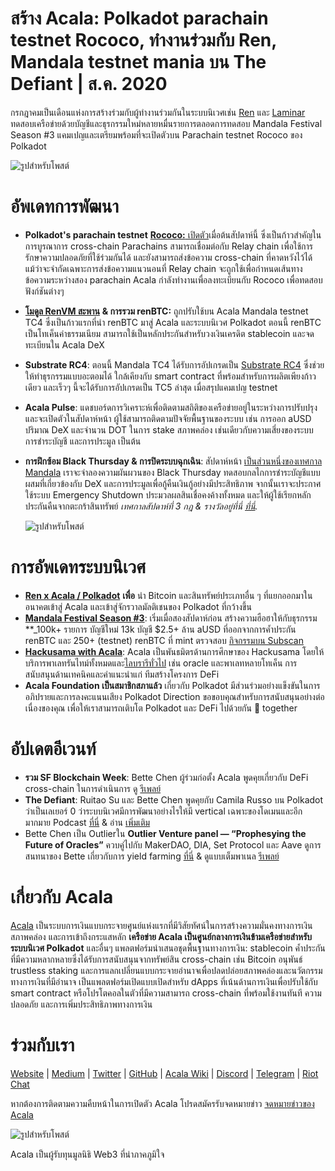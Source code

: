 # สร้าง Acala: Polkadot parachain testnet Rococo, ทำงานร่วมกับ Ren, Mandala testnet mania บน The Defiant | ส.ค. 2020

กรกฎาคมเป็นเดือนแห่งการสร้างร่วมกับผู้ทำงานร่วมกันในระบบนิเวศเช่น [Ren](https://renproject.io/) และ [Laminar](http://laminar.one/) ทดสอบเครือข่ายด้วยบัญชีและธุรกรรมใหม่หลายหมื่นรายการตลอดการทดสอบ Mandala Festival Season #3 แคมเปญและเตรียมพร้อมที่จะเปิดตัวบน Parachain testnet Rococo ของ Polkadot

![รูปสำหรับโพสต์](https://miro.medium.com/max/8000/1*6wJEyP0ojcA8zM3SZAPzqQ.jpeg)

# **อัพเดทการพัฒนา**

- **Polkadot's parachain testnet** [**Rococo:** เปิดตัว](https://polkadot.network/introducing-rococo-polkadots-parachain-testnet/)เมื่อต้นสัปดาห์นี้ ซึ่งเป็นก้าวสำคัญในการบูรณาการ cross-chain Parachains สามารถเชื่อมต่อกับ Relay chain เพื่อใช้การรักษาความปลอดภัยที่ใช้ร่วมกันได้ และยังสามารถส่งข้อความ cross-chain ที่คาดหวังไว้ได้ แม้ว่าจะจำกัดเฉพาะการส่งข้อความแนวนอนที่ Relay chain จะถูกใช้เพื่อกำหนดเส้นทางข้อความระหว่างสอง parachain Acala กำลังทำงานเพื่อลงทะเบียนกับ Rococo เพื่อทดสอบฟังก์ชันต่างๆ
- [**โมดูล RenVM สะพาน**](https://github.com/AcalaNetwork/Acala/tree/master/ecosystem-modules) **& การรวม renBTC:** ถูกปรับใช้บน Acala Mandala testnet TC4 ซึ่งเป็นก้าวแรกที่นำ renBTC มาสู่ Acala และระบบนิเวศ Polkadot ตอนนี้ renBTC เป็นโทเค็นค่าธรรมเนียม สามารถใช้เป็นหลักประกันสำหรับวงเงินเครดิต stablecoin และจดทะเบียนใน Acala DeX
- **Substrate RC4**: ตอนนี้ Mandala TC4 ได้รับการอัปเกรดเป็น [Substrate RC4](https://github.com/paritytech/substrate/releases/tag/v2.0.0-rc4) ซึ่งช่วยให้ทำธุรกรรมแบบอะตอมได้ ใกล้เคียงกับ smart contract ที่พร้อมสำหรับการผลิตเพียงก้าวเดียว และเร็วๆ นี้จะได้รับการอัปเกรดเป็น TC5 ล่าสุด เมื่อสรุปแคมเปญ testnet
- **Acala Pulse**: แดชบอร์ดการวิเคราะห์เพื่อติดตามสถิติของเครือข่ายอยู่ในระหว่างการปรับปรุงและจะเปิดตัวในสัปดาห์หน้า ผู้ใช้สามารถติดตามปัจจัยพื้นฐานของระบบ เช่น การออก aUSD ปริมาณ DeX และจำนวน DOT ในการ stake สภาพคล่อง เช่นเดียวกับความเสี่ยงของระบบ การชำระบัญชี และการประมูล เป็นต้น
- **การฝึกซ้อม Black Thursday & การปิดระบบฉุกเฉิน**: สัปดาห์หน้า [เป็นส่วนหนึ่งของเทศกาล Mandala](https://github.com/AcalaNetwork/Acala/wiki/W.-Contribution-&-Rewards#week-3-black-thursday-simulation) เราจะจำลองความผันผวนของ Black Thursday ทดสอบกลไกการชำระบัญชีแบบผสมที่เกี่ยวข้องกับ DeX และการประมูลเพื่อกู้คืนเงินกู้อย่างมีประสิทธิภาพ จากนั้นเราจะประกาศใช้ระบบ Emergency Shutdown ประมวลผลสินเชื่อคงค้างทั้งหมด และให้ผู้ใช้เรียกหลักประกันคืนจากตะกร้าสินทรัพย์ _เทศกาลสัปดาห์ที่ 3 กฎ & รางวัลอยู่ที่นี่_ [_ที่นี่_](https://github.com/AcalaNetwork/Acala/wiki/W.-Contribution-&-Rewards#week-3-black-thursday-simulation)_._

  ![รูปสำหรับโพสต์](https://miro.medium.com/max/2880/1*XQbgIIFPlzwrK8L1eXdKew.jpeg)

# **การอัพเดทระบบนิเวศ**

- [**Ren x Acala / Polkadot**](https://medium.com/acalanetwork/bringing-btc-to-polkadot-acala-x-ren-e7959855d5aa?source=collection_home---4------2-----------------------) **เพื่อ** นำ Bitcoin และสินทรัพย์ประเภทอื่น ๆ ที่แยกออกมาในอนาคตเข้าสู่ Acala และเข้าสู่จักรวาลมัลติเชนของ Polkadot ที่กว้างขึ้น
- [**Mandala Festival Season #3**](https://medium.com/acalanetwork/acala-mandala-festival-season-3-d0a6f155c154?source=collection_home---4------1-----------------------): เริ่มเมื่อสองสัปดาห์ก่อน สร้างความฮือฮาให้กับธุรกรรม **_100k+ รายการ บัญชีใหม่ 13k บัญชี $2.5+ ล้าน aUSD ที่ออกจากการค้ำประกัน renBTC และ 250+ (testnet) renBTC ที่ mint ตรวจสอบ [กิจกรรมบน Subscan](https://acala-testnet.subscan.io/)</li>
- [**Hackusama with Acala**](https://medium.com/acalanetwork/hackusama-ea1ddf3e945a): Acala เป็นพันธมิตรด้านการศึกษาของ Hackusama โดยให้บริการพาเลทรันไทม์ทั้งหมดและ[ไลบรารีทั่วไป](https://github.com/open-web3-stack/open-runtime-module-library) เช่น oracle และพาเลทหลายโทเค็น การสนับสนุนด้านเทคนิคและคำแนะนำแก่ ทีมสร้างโครงการ DeFi
- **Acala Foundation เป็นสมาชิกสภาแล้ว** เกี่ยวกับ Polkadot มีส่วนร่วมอย่างแข็งขันในการอภิปรายและการลงคะแนนเสียง Polkadot Direction ขอขอบคุณสำหรับการสนับสนุนอย่างต่อเนื่องของคุณ เพื่อให้เราสามารถเติบโต Polkadot และ DeFi ไปด้วยกัน 🚀 together</ul>

# **อัปเดตอีเวนท์**

- **รวม SF Blockchain Week**: Bette Chen ผู้ร่วมก่อตั้ง Acala พูดคุยเกี่ยวกับ DeFi  cross-chain ในการดำเนินการ ดู [รีเพลย์](https://next.brella.io/events/unitize2020/schedule/156155)
- **The Defiant**: Ruitao Su และ Bette Chen พูดคุยกับ Camila Russo บน Polkadot ว่าเป็นเลเยอร์ 0 ว่าระบบนิเวศมีการพัฒนาอย่างไรให้มี vertical เฉพาะของโดเมนและอีกมากมาย Podcast [ที่นี่](https://anchor.fm/camila-russo/episodes/Developers-Will-Wake-Up-to-the-Fact-That-Theres-a-Toolkit-to-Build-Full-Fledged-Customized-Chains-Acalas-Bette-Chen-eh7sp0/a-a2pmg6h) & อ่าน [เพิ่มเติม](https://twitter.com/DefiantNews/status/1287758518913765377?s=20)
- Bette Chen เป็น Outlierใน **Outlier Venture panel — “Prophesying the Future of Oracles”** ควบคู่ไปกับ MakerDAO, DIA, Set Protocol และ Aave ดูการสนทนาของ Bette เกี่ยวกับการ yield farming [ที่นี่](https://twitter.com/OVioHQ/status/1290644606892343297?s=20) & ดูแบบเต็มพาเนล [รีเพลย์](https://www.crowdcast.io/e/prophesying-oracles)

# เกี่ยวกับ Acala

[Acala](http://acala.network/) เป็นระบบการเงินแบบกระจายศูนย์แห่งแรกที่มีวิสัยทัศน์ในการสร้างความมั่นคงทางการเงิน สภาพคล่อง และการเข้าถึงกระแสหลัก **เครือข่าย Acala เป็นศูนย์กลางการเงินข้ามเครือข่ายสำหรับระบบนิเวศ Polkadot** และอื่นๆ แพลตฟอร์มนำเสนอชุดพื้นฐานทางการเงิน: stablecoin ค้ำประกันที่มีความหลากหลายซึ่งได้รับการสนับสนุนจากทรัพย์สิน cross-chain เช่น Bitcoin อนุพันธ์ trustless staking และการแลกเปลี่ยนแบบกระจายอำนาจเพื่อปลดปล่อยสภาพคล่องและนวัตกรรมทางการเงินที่มีอำนาจ เป็นแพลตฟอร์มเปิดแบบเปิดสำหรับ dApps ที่เน้นด้านการเงินเพื่อปรับใช้กับ smart contract หรือโปรโตคอลในตัวที่มีความสามารถ cross-chain ที่พร้อมใช้งานทันที ความปลอดภัย และการเพิ่มประสิทธิภาพทางการเงิน

# ร่วมกับเรา

[Website](https://acala.network/) | [Medium](https://medium.com/acalanetwork) | [Twitter](https://twitter.com/AcalaNetwork) | [GitHub](https://github.com/AcalaNetwork/Acala) | [Acala Wiki](https://github.com/AcalaNetwork/Acala/wiki) | [Discord](https://discord.gg/vdbFVCH) | [Telegram](https://t.me/acalaofficial) | [Riot Chat](https://riot.im/app/#/room/#acala:matrix.org)

หากต้องการติดตามความคืบหน้าในการเปิดตัว Acala โปรดสมัครรับจดหมายข่าว [จดหมายข่าวของ Acala](https://share.hsforms.com/1X9RxkXk-R62I0VNbATaDXw4h8qc)

![รูปสำหรับโพสต์](https://miro.medium.com/max/1500/0*1KozUmtgLB7qV79q.jpeg)

Acala เป็นผู้รับทุนมูลนิธิ Web3 ที่น่าภาคภูมิใจ
